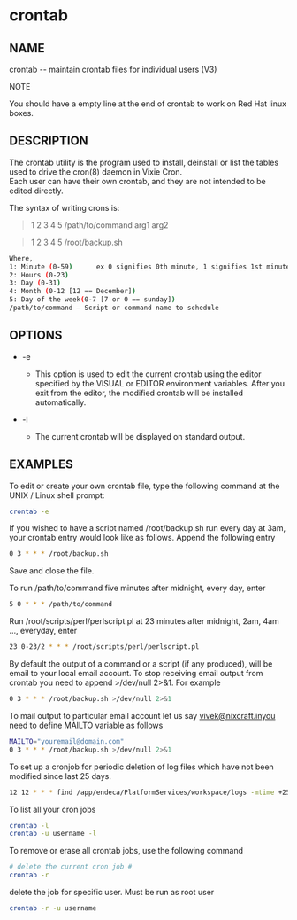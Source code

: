 # crontab

## NAME

crontab -- maintain crontab files for individual users (V3)

NOTE

You should have a empty line at the end of crontab to work on Red Hat linux boxes.

## DESCRIPTION

The crontab utility is the program used to install, deinstall or list the tables used to drive the cron(8) daemon in Vixie Cron.  
Each user can have their own crontab, and they are not intended to be edited directly.

The syntax of writing crons is:

> 1 2 3 4 5 /path/to/command arg1 arg2

> 1 2 3 4 5 /root/backup.sh

```bash
Where,
1: Minute (0-59)      ex 0 signifies 0th minute, 1 signifies 1st minute
2: Hours (0-23)
3: Day (0-31)
4: Month (0-12 [12 == December])
5: Day of the week(0-7 [7 or 0 == sunday])
/path/to/command – Script or command name to schedule
```

## OPTIONS

- -e
  - This option is used to edit the current crontab using the editor specified by the VISUAL or EDITOR environment variables.  After you exit from the editor, the modified crontab will be installed automatically.

- -l
  - The current crontab will be displayed on standard output.

## EXAMPLES

To edit or create your own crontab file, type the following command at the UNIX / Linux shell prompt:

```bash
crontab -e
```

If you wished to have a script named /root/backup.sh run every day at 3am, your crontab entry would look like as follows. 
Append the following entry

```bash
0 3 * * * /root/backup.sh
```

Save and close the file.

To run /path/to/command five minutes after midnight, every day, enter

```bash
5 0 * * * /path/to/command
```

Run /root/scripts/perl/perlscript.pl at 23 minutes after midnight, 2am, 4am …, everyday, enter

```bash
23 0-23/2 * * * /root/scripts/perl/perlscript.pl
```

By default the output of a command or a script (if any produced), will be email to your local email account. To stop receiving email output from crontab you need to append >/dev/null 2>&1. For example

```bash
0 3 * * * /root/backup.sh >/dev/null 2>&1
```

To mail output to particular email account let us say vivek@nixcraft.inyou need to define MAILTO variable as follows

```bash
MAILTO="youremail@domain.com"
0 3 * * * /root/backup.sh >/dev/null 2>&1
```

To set up a cronjob for periodic deletion of log files which have not been modified since last 25 days.

```bash
12 12 * * * find /app/endeca/PlatformServices/workspace/logs -mtime +25 -exec rm -rf {} \; >>/app/clearLogs.log 2>&1
```

To list all your cron jobs

```bash
crontab -l
crontab -u username -l
```

To remove or erase all crontab jobs, use the following command

```bash
# delete the current cron job #
crontab -r
```

delete the job for specific user. Must be run as root user

```bash
crontab -r -u username
```
